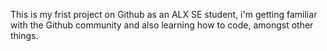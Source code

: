 This is my frist project on Github as an ALX SE student, i'm getting familiar with the Github community and also learning how to code, amongst other things.
